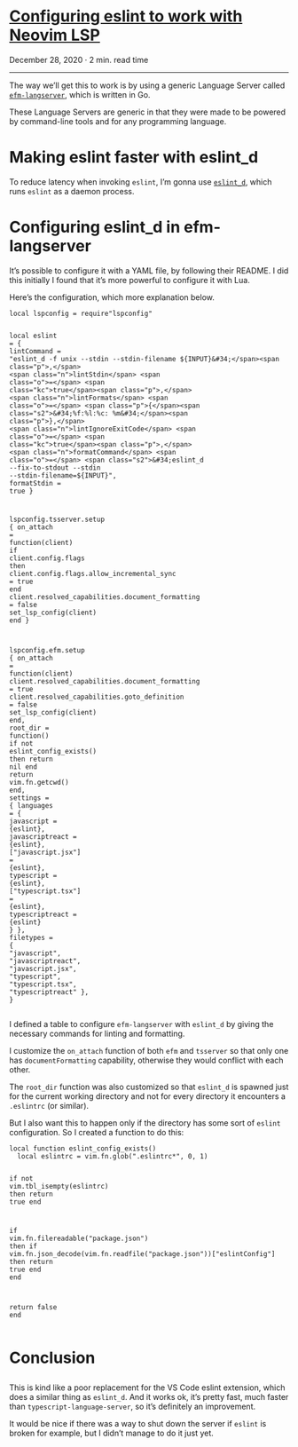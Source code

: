 # [Configuring eslint to work with Neovim LSP](https://phelipetls.github.io/posts/configuring-eslint-to-work-with-neovim-lsp/)

December 28, 2020 · 2 min. read time

---

<p>The way we&rsquo;ll get this to work is by using a generic Language Server called
<a href="https://github.com/mattn/efm-langserver"><code>efm-langserver</code></a>, which is written in
Go.</p>
<p>These Language Servers are generic in that they were made to be powered by
command-line tools and for any programming language.</p>
<h1>
  Making eslint faster with eslint_d
</h1>
<p>To reduce latency when invoking <code>eslint</code>, I&rsquo;m gonna use
<a href="https://github.com/mantoni/eslint_d.js/"><code>eslint_d</code></a>, which runs <code>eslint</code> as a
daemon process.</p>
<h1>
  Configuring eslint_d in efm-langserver
</h1>
<p>It&rsquo;s possible to configure it with a YAML file, by following their README. I did
this initially I found that it&rsquo;s more powerful to configure it with Lua.</p>
<p>Here&rsquo;s the configuration, which more explanation below.</p>
<div class="highlight"><pre tabindex="0" class="chroma"><code class="language-lua" data-lang="lua"><span class="kd">local</span> <span class="n">lspconfig</span> <span class="o">=</span> <span class="n">require</span><span class="s2">&#34;lspconfig&#34;</span>

<span class="kd">local</span> <span class="n">eslint</span> <span class="o">=</span> <span class="p">{</span>
  <span class="n">lintCommand</span> <span class="o">=</span> <span class="s2">&#34;eslint_d -f unix --stdin --stdin-filename ${INPUT}&#34;</span><span class="p">,</span>
  <span class="n">lintStdin</span> <span class="o">=</span> <span class="kc">true</span><span class="p">,</span>
  <span class="n">lintFormats</span> <span class="o">=</span> <span class="p">{</span><span class="s2">&#34;%f:%l:%c: %m&#34;</span><span class="p">},</span>
  <span class="n">lintIgnoreExitCode</span> <span class="o">=</span> <span class="kc">true</span><span class="p">,</span>
  <span class="n">formatCommand</span> <span class="o">=</span> <span class="s2">&#34;eslint_d --fix-to-stdout --stdin --stdin-filename=${INPUT}&#34;</span><span class="p">,</span>
  <span class="n">formatStdin</span> <span class="o">=</span> <span class="kc">true</span>
<span class="p">}</span>

<span class="n">lspconfig.tsserver</span><span class="p">.</span><span class="n">setup</span> <span class="p">{</span>
  <span class="n">on_attach</span> <span class="o">=</span> <span class="kr">function</span><span class="p">(</span><span class="n">client</span><span class="p">)</span>
    <span class="kr">if</span> <span class="n">client.config</span><span class="p">.</span><span class="n">flags</span> <span class="kr">then</span>
      <span class="n">client.config</span><span class="p">.</span><span class="n">flags.allow_incremental_sync</span> <span class="o">=</span> <span class="kc">true</span>
    <span class="kr">end</span>
    <span class="n">client.resolved_capabilities</span><span class="p">.</span><span class="n">document_formatting</span> <span class="o">=</span> <span class="kc">false</span>
    <span class="n">set_lsp_config</span><span class="p">(</span><span class="n">client</span><span class="p">)</span>
  <span class="kr">end</span>
<span class="p">}</span>

<span class="n">lspconfig.efm</span><span class="p">.</span><span class="n">setup</span> <span class="p">{</span>
  <span class="n">on_attach</span> <span class="o">=</span> <span class="kr">function</span><span class="p">(</span><span class="n">client</span><span class="p">)</span>
    <span class="n">client.resolved_capabilities</span><span class="p">.</span><span class="n">document_formatting</span> <span class="o">=</span> <span class="kc">true</span>
    <span class="n">client.resolved_capabilities</span><span class="p">.</span><span class="n">goto_definition</span> <span class="o">=</span> <span class="kc">false</span>
    <span class="n">set_lsp_config</span><span class="p">(</span><span class="n">client</span><span class="p">)</span>
  <span class="kr">end</span><span class="p">,</span>
  <span class="n">root_dir</span> <span class="o">=</span> <span class="kr">function</span><span class="p">()</span>
    <span class="kr">if</span> <span class="ow">not</span> <span class="n">eslint_config_exists</span><span class="p">()</span> <span class="kr">then</span>
      <span class="kr">return</span> <span class="kc">nil</span>
    <span class="kr">end</span>
    <span class="kr">return</span> <span class="n">vim.fn</span><span class="p">.</span><span class="n">getcwd</span><span class="p">()</span>
  <span class="kr">end</span><span class="p">,</span>
  <span class="n">settings</span> <span class="o">=</span> <span class="p">{</span>
    <span class="n">languages</span> <span class="o">=</span> <span class="p">{</span>
      <span class="n">javascript</span> <span class="o">=</span> <span class="p">{</span><span class="n">eslint</span><span class="p">},</span>
      <span class="n">javascriptreact</span> <span class="o">=</span> <span class="p">{</span><span class="n">eslint</span><span class="p">},</span>
      <span class="p">[</span><span class="s2">&#34;javascript.jsx&#34;</span><span class="p">]</span> <span class="o">=</span> <span class="p">{</span><span class="n">eslint</span><span class="p">},</span>
      <span class="n">typescript</span> <span class="o">=</span> <span class="p">{</span><span class="n">eslint</span><span class="p">},</span>
      <span class="p">[</span><span class="s2">&#34;typescript.tsx&#34;</span><span class="p">]</span> <span class="o">=</span> <span class="p">{</span><span class="n">eslint</span><span class="p">},</span>
      <span class="n">typescriptreact</span> <span class="o">=</span> <span class="p">{</span><span class="n">eslint</span><span class="p">}</span>
    <span class="p">}</span>
  <span class="p">},</span>
  <span class="n">filetypes</span> <span class="o">=</span> <span class="p">{</span>
    <span class="s2">&#34;javascript&#34;</span><span class="p">,</span>
    <span class="s2">&#34;javascriptreact&#34;</span><span class="p">,</span>
    <span class="s2">&#34;javascript.jsx&#34;</span><span class="p">,</span>
    <span class="s2">&#34;typescript&#34;</span><span class="p">,</span>
    <span class="s2">&#34;typescript.tsx&#34;</span><span class="p">,</span>
    <span class="s2">&#34;typescriptreact&#34;</span>
  <span class="p">},</span>
<span class="p">}</span>
</code></pre></div><p>I defined a table to configure <code>efm-langserver</code> with <code>eslint_d</code> by giving the
necessary commands for linting and formatting.</p>
<p>I customize the <code>on_attach</code> function of both <code>efm</code> and <code>tsserver</code> so that only
one has <code>documentFormatting</code> capability, otherwise they would conflict with each
other.</p>
<p>The <code>root_dir</code> function was also customized so that <code>eslint_d</code> is spawned just
for the current working directory and not for every directory it encounters a
<code>.eslintrc</code> (or similar).</p>
<p>But I also want this to happen only if the directory has some sort of <code>eslint</code>
configuration. So I created a function to do this:</p>
<div class="highlight"><pre tabindex="0" class="chroma"><code class="language-lua" data-lang="lua"><span class="kd">local</span> <span class="kr">function</span> <span class="nf">eslint_config_exists</span><span class="p">()</span>
  <span class="kd">local</span> <span class="n">eslintrc</span> <span class="o">=</span> <span class="n">vim.fn</span><span class="p">.</span><span class="n">glob</span><span class="p">(</span><span class="s2">&#34;.eslintrc*&#34;</span><span class="p">,</span> <span class="mi">0</span><span class="p">,</span> <span class="mi">1</span><span class="p">)</span>

  <span class="kr">if</span> <span class="ow">not</span> <span class="n">vim.tbl_isempty</span><span class="p">(</span><span class="n">eslintrc</span><span class="p">)</span> <span class="kr">then</span>
    <span class="kr">return</span> <span class="kc">true</span>
  <span class="kr">end</span>

  <span class="kr">if</span> <span class="n">vim.fn</span><span class="p">.</span><span class="n">filereadable</span><span class="p">(</span><span class="s2">&#34;package.json&#34;</span><span class="p">)</span> <span class="kr">then</span>
    <span class="kr">if</span> <span class="n">vim.fn</span><span class="p">.</span><span class="n">json_decode</span><span class="p">(</span><span class="n">vim.fn</span><span class="p">.</span><span class="n">readfile</span><span class="p">(</span><span class="s2">&#34;package.json&#34;</span><span class="p">))[</span><span class="s2">&#34;eslintConfig&#34;</span><span class="p">]</span> <span class="kr">then</span>
      <span class="kr">return</span> <span class="kc">true</span>
    <span class="kr">end</span>
  <span class="kr">end</span>

  <span class="kr">return</span> <span class="kc">false</span>
<span class="kr">end</span>
</code></pre></div><h1>
  Conclusion
</h1>
<p>This is kind like a poor replacement for the VS Code eslint extension, which
does a similar thing as <code>eslint_d</code>. And it works ok, it&rsquo;s pretty fast, much
faster than <code>typescript-language-server</code>, so it&rsquo;s definitely an improvement.</p>
<p>It would be nice if there was a way to shut down the server if <code>eslint</code> is
broken for example, but I didn&rsquo;t manage to do it just yet.</p>

